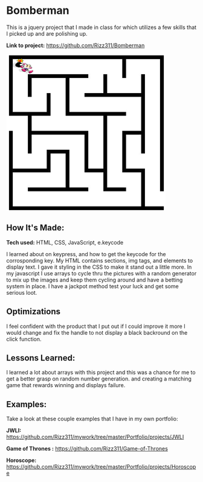 # Bomberman
This is a jquery project that I made in class for which utilizes a few skills that I picked up and are polishing up.

**Link to project:** https://github.com/Rizz311/Bomberman

![alt tag](https://github.com/Rizz311/Bomberman/blob/master/bomberman/img/home.png)

## How It's Made:

**Tech used:** HTML, CSS, JavaScript, e.keycode

I learned about on keypress, and how to get the keycode for the corrosponding key. 
My HTML contains sections, img tags, and elements to display text. I gave it styling in the CSS to make it stand out a little more. In my javascript I use arrays to cycle thru the pictures with a random generator to mix up the images and keep them cycling around and have a betting system in place. I have a jackpot method test your luck and get some serious loot.

## Optimizations
I feel confident with the product that I put out if I could improve it more I would change and fix the handle to not display a black backround on the click function.

## Lessons Learned:
I learned a lot about arrays with this project and this was a chance for me to get a better grasp on random number generation. and creating a matching game that rewards winning and displays failure.

## Examples:
Take a look at these couple examples that I have in my own portfolio:

**JWLI:** https://github.com/Rizz311/mywork/tree/master/Portfolio/projects/JWLI

**Game of Thrones :** https://github.com/Rizz311/Game-of-Thrones

**Horoscope:** https://github.com/Rizz311/mywork/tree/master/Portfolio/projects/Horoscope



